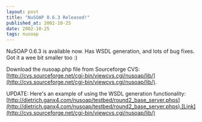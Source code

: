 ```yaml
---
layout: post
title: "NuSOAP 0.6.3 Released!"
published_at: 2002-10-25
date: 2002-10-25
tags: nusoap
---
```


NuSOAP 0.6.3 is available now. Has WSDL generation, and lots of bug fixes. Got it a wee bit smaller too :)  

Download the nusoap.php file from Sourceforge CVS: [http://cvs.sourceforge.net/cgi-bin/viewcvs.cgi/nusoap/lib/](http://cvs.sourceforge.net/cgi-bin/viewcvs.cgi/nusoap/lib/).  

UPDATE: Here's an example of using the WSDL generation functionality: [http://dietrich.ganx4.com/nusoap/testbed/round2_base_server.phps](http://dietrich.ganx4.com/nusoap/testbed/round2_base_server.phps).[Link](http://cvs.sourceforge.net/cgi-bin/viewcvs.cgi/nusoap/lib/)  